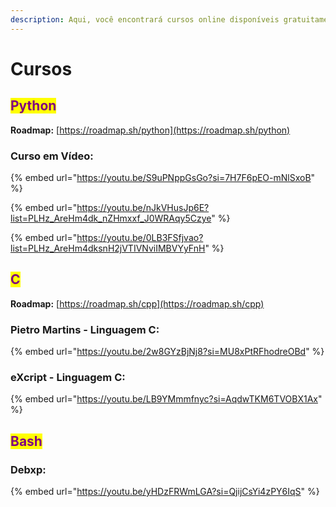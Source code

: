 ```yaml
---
description: Aqui, você encontrará cursos online disponíveis gratuitamente no youtube.
---
```


# Cursos

## <mark style="color:purple;">Python</mark>

**Roadmap:** [https://roadmap.sh/python](https://roadmap.sh/python)

### Curso em Vídeo:

{% embed url="https://youtu.be/S9uPNppGsGo?si=7H7F6pEO-mNlSxoB" %}

{% embed url="https://youtu.be/nJkVHusJp6E?list=PLHz_AreHm4dk_nZHmxxf_J0WRAqy5Czye" %}

{% embed url="https://youtu.be/0LB3FSfjvao?list=PLHz_AreHm4dksnH2jVTIVNviIMBVYyFnH" %}

## <mark style="color:purple;">C</mark>

**Roadmap:** [https://roadmap.sh/cpp](https://roadmap.sh/cpp)

### **Pietro Martins - Linguagem C:**&#x20;

{% embed url="https://youtu.be/2w8GYzBjNj8?si=MU8xPtRFhodreOBd" %}

### **eXcript - Linguagem C:**

{% embed url="https://youtu.be/LB9YMmmfnyc?si=AqdwTKM6TVOBX1Ax" %}

## <mark style="color:purple;">Bash</mark>

### **Debxp:**

{% embed url="https://youtu.be/yHDzFRWmLGA?si=QjijCsYi4zPY6IqS" %}

